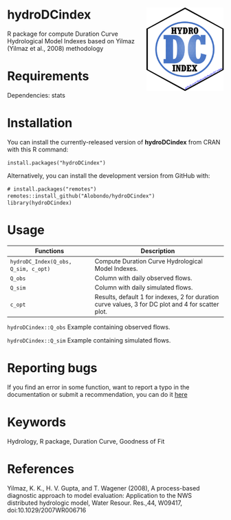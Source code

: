 # hydroDCindex <img src="man/Figures/hydroDCindex_logo.png" align="right" width="180px" height="195px" />
R package for compute Duration Curve Hydrological Model Indexes based on Yilmaz (Yilmaz et al., 2008) methodology

# Requirements
Dependencies: stats

# Installation
You can install the currently-released version of **hydroDCindex** from CRAN with this R command:
```
install.packages("hydroDCindex")
```
Alternatively, you can install the development version from GitHub with:
```
# install.packages("remotes")
remotes::install_github("Alobondo/hydroDCindex")
library(hydroDCindex)
```

# Usage
Functions | Description |
--- | --- |
```hydroDC_Index(Q_obs, Q_sim, c_opt)``` | Compute Duration Curve Hydrological Model Indexes. |
```Q_obs``` | Column with daily observed flows. |
```Q_sim``` | Column with daily simulated flows. |
```c_opt``` | Results, default 1 for indexes, 2 for duration curve values, 3 for DC plot and 4 for scatter plot. |

```hydroDCindex::Q_obs``` Example containing observed flows.

```hydroDCindex::Q_sim``` Example containing simulated flows.

# Reporting bugs
If you find an error in some function, want to report a typo in the documentation or submit a recommendation, you can do it [here](https://github.com/Alobondo/hydroDC_Index/issues)

# Keywords
Hydrology, R package, Duration Curve, Goodness of Fit

# References
Yilmaz, K. K., H. V. Gupta, and T. Wagener (2008), A process-based diagnostic approach to model evaluation: Application to the NWS distributed hydrologic model, Water Resour. Res.,44, W09417, doi:10.1029/2007WR006716
